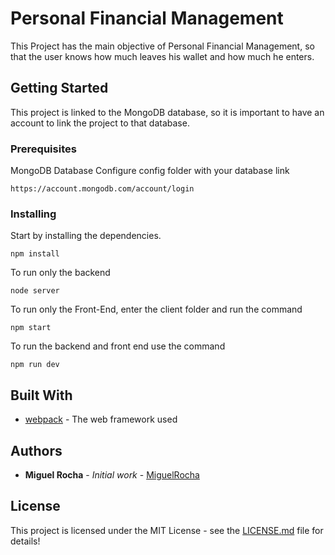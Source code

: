 # Personal Financial Management

This Project has the main objective of Personal Financial Management, so that the user knows how much leaves his wallet and how much he enters.

## Getting Started

This project is linked to the MongoDB database, so it is important to have an account to link the project to that database.

### Prerequisites

MongoDB Database
Configure config folder with your database link

```
https://account.mongodb.com/account/login
```

### Installing

Start by installing the dependencies.

```
npm install
```

To run only the backend

```
node server
```

To run only the Front-End, enter the client folder and run the command

```
npm start
```

To run the backend and front end use the command

```
npm run dev
```


## Built With

* [webpack](https://webpack.js.org/) - The web framework used


## Authors

* **Miguel Rocha** - *Initial work* - [MiguelRocha](https://github.com/amsrocha2020/)


## License

This project is licensed under the MIT License - see the [LICENSE.md](LICENSE.md) file for details!
